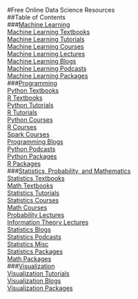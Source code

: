 #Free Online Data Science Resources  
##Table of Contents  
###[Machine Learning](./machine_learning)  
[Machine Learning Textbooks](machine_learning#MachineLearningTextbooks)  
[Machine Learning Tutorials](machine_learning#MachineLearningTutorials)  
[Machine Learning Courses](machine_learning#MachineLearningCourses)  
[Machine Learning Lectures](machine_learning#MachineLearningLectures)  
[Machine Learning Blogs](machine_learning#MachineLearningBlogs)  
[Machine Learning Podcasts](machine_learning#MachineLearningPodcasts)  
[Machine Learning Packages](machine_learning#MachineLearningPackages)  
###[Programming](./programming)  
[Python Textbooks](programming#PythonTextbooks)  
[R Textbooks](programming#RTextbooks)  
[Python Tutorials](programming#PythonTutorials)  
[R Tutorials](programming#RTutorials)  
[Python Courses](programming#PythonCourses)  
[R Courses](programming#RCourses)  
[Spark Courses](programming#SparkCourses)  
[Programming Blogs](programming#ProgrammingBlogs)  
[Python Podcasts](programming#PythonPodcasts)  
[Python Packages](programming#PythonPackages)  
[R Packages](programming#RPackages)  
###[Statistics, Probability, and Mathematics](./statistics)  
[Statistics Textbooks](statistics#StatisticsTextbooks)  
[Math Textbooks](statistics#MathTextbooks)  
[Statistics Tutorials](statistics#StatisticsTutorials)  
[Statistics Courses](statistics#StatisticsCourses)  
[Math Courses](statistics#MathCourses)  
[Probability Lectures](statistics#ProbabilityLectures)  
[Information Theory Lectures](statistics#InformationTheoryLectures)  
[Statistics Blogs](statistics#StatisticsBlogs)  
[Statistics Podcasts](statistics#StatisticsPodcasts)  
[Statistics Misc](statistics#StatisticsMisc)  
[Statistics Packages](statistics#StatisticsPackages)  
[Math Packages](statistics#MathPackages)  
###[Visualization](./visualizaiton)  
[Visualization Tutorials](visualizaiton#VisualizationTutorials)  
[Visualization Blogs](visualizaiton#VisualizationBlogs)  
[Visualization Packages](visualizaiton#VisualizationPackages)  
